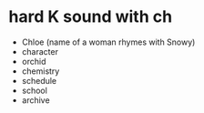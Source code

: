 # hard K sound with ch
- Chloe (name of a woman rhymes with Snowy)
- character
- orchid
- chemistry
- schedule
- school
- archive